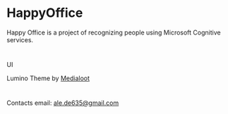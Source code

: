 # HappyOffice
Happy Office is a project of recognizing people using Microsoft Cognitive services. 

#
UI
<p class="back-link">Lumino Theme by <a href="https://www.medialoot.com">Medialoot</a></p>

#
Contacts
email: ale.de635@gmail.com
